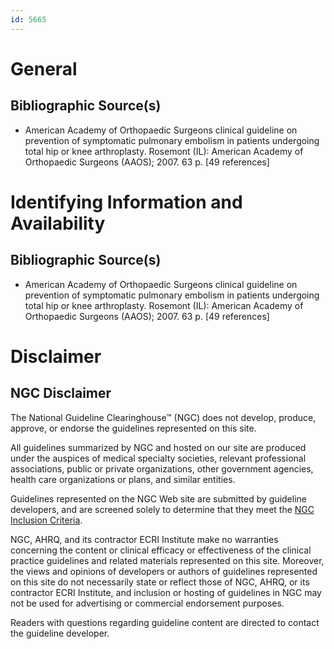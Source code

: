 ```yaml
---
id: 5665
---
```


# General

## Bibliographic Source(s)

- American Academy of Orthopaedic Surgeons clinical guideline on prevention of symptomatic pulmonary embolism in patients undergoing total hip or knee arthroplasty. Rosemont (IL): American Academy of Orthopaedic Surgeons (AAOS); 2007. 63 p. [49 references]

# Identifying Information and Availability

## Bibliographic Source(s)

- American Academy of Orthopaedic Surgeons clinical guideline on prevention of symptomatic pulmonary embolism in patients undergoing total hip or knee arthroplasty. Rosemont (IL): American Academy of Orthopaedic Surgeons (AAOS); 2007. 63 p. [49 references]

# Disclaimer

## NGC Disclaimer

The National Guideline Clearinghouse™ (NGC) does not develop, produce, approve, or endorse the guidelines represented on this site.

All guidelines summarized by NGC and hosted on our site are produced under the auspices of medical specialty societies, relevant professional associations, public or private organizations, other government agencies, health care organizations or plans, and similar entities.

Guidelines represented on the NGC Web site are submitted by guideline developers, and are screened solely to determine that they meet the [NGC Inclusion Criteria](/help-and-about/summaries/inclusion-criteria).

NGC, AHRQ, and its contractor ECRI Institute make no warranties concerning the content or clinical efficacy or effectiveness of the clinical practice guidelines and related materials represented on this site. Moreover, the views and opinions of developers or authors of guidelines represented on this site do not necessarily state or reflect those of NGC, AHRQ, or its contractor ECRI Institute, and inclusion or hosting of guidelines in NGC may not be used for advertising or commercial endorsement purposes.

Readers with questions regarding guideline content are directed to contact the guideline developer.

